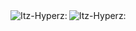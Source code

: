 <img align="left" alt="Itz-Hyperz:" src="https://github-readme-stats.vercel.app/api?username=calebrwalk5&show_icons=true&hide_border=true&count_private=true" />
<img align="left" alt="Itz-Hyperz:" src="https://github-readme-stats.vercel.app/api/top-langs/?username="calebrwalk5" />
